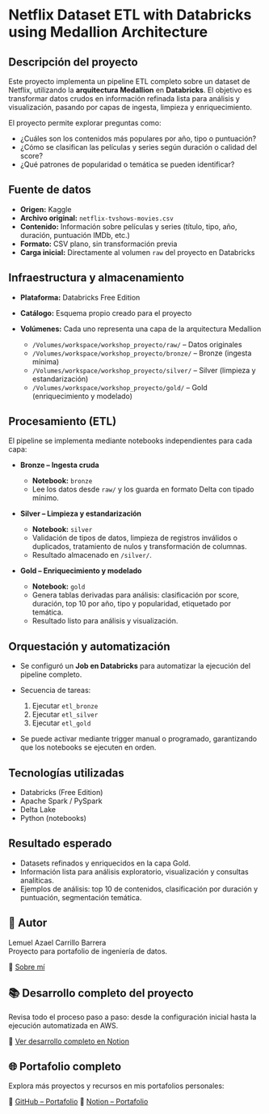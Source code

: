# Netflix Dataset ETL with Databricks using Medallion Architecture

## Descripción del proyecto

Este proyecto implementa un pipeline ETL completo sobre un dataset de Netflix, utilizando la **arquitectura Medallion** en **Databricks**. El objetivo es transformar datos crudos en información refinada lista para análisis y visualización, pasando por capas de ingesta, limpieza y enriquecimiento.

El proyecto permite explorar preguntas como:

* ¿Cuáles son los contenidos más populares por año, tipo o puntuación?
* ¿Cómo se clasifican las películas y series según duración o calidad del score?
* ¿Qué patrones de popularidad o temática se pueden identificar?

## Fuente de datos

* **Origen:** Kaggle
* **Archivo original:** `netflix-tvshows-movies.csv`
* **Contenido:** Información sobre películas y series (título, tipo, año, duración, puntuación IMDb, etc.)
* **Formato:** CSV plano, sin transformación previa
* **Carga inicial:** Directamente al volumen `raw` del proyecto en Databricks

## Infraestructura y almacenamiento

* **Plataforma:** Databricks Free Edition
* **Catálogo:** Esquema propio creado para el proyecto
* **Volúmenes:** Cada uno representa una capa de la arquitectura Medallion

  * `/Volumes/workspace/workshop_proyecto/raw/` – Datos originales
  * `/Volumes/workspace/workshop_proyecto/bronze/` – Bronze (ingesta mínima)
  * `/Volumes/workspace/workshop_proyecto/silver/` – Silver (limpieza y estandarización)
  * `/Volumes/workspace/workshop_proyecto/gold/` – Gold (enriquecimiento y modelado)

## Procesamiento (ETL)

El pipeline se implementa mediante notebooks independientes para cada capa:

* **Bronze – Ingesta cruda**

  * **Notebook:** `bronze`
  * Lee los datos desde `raw/` y los guarda en formato Delta con tipado mínimo.

* **Silver – Limpieza y estandarización**

  * **Notebook:** `silver`
  * Validación de tipos de datos, limpieza de registros inválidos o duplicados, tratamiento de nulos y transformación de columnas.
  * Resultado almacenado en `/silver/`.

* **Gold – Enriquecimiento y modelado**

  * **Notebook:** `gold`
  * Genera tablas derivadas para análisis: clasificación por score, duración, top 10 por año, tipo y popularidad, etiquetado por temática.
  * Resultado listo para análisis y visualización.

## Orquestación y automatización

* Se configuró un **Job en Databricks** para automatizar la ejecución del pipeline completo.
* Secuencia de tareas:

  1. Ejecutar `etl_bronze`
  2. Ejecutar `etl_silver`
  3. Ejecutar `etl_gold`
* Se puede activar mediante trigger manual o programado, garantizando que los notebooks se ejecuten en orden.

## Tecnologías utilizadas

* Databricks (Free Edition)
* Apache Spark / PySpark
* Delta Lake
* Python (notebooks)

## Resultado esperado

* Datasets refinados y enriquecidos en la capa Gold.
* Información lista para análisis exploratorio, visualización y consultas analíticas.
* Ejemplos de análisis: top 10 de contenidos, clasificación por duración y puntuación, segmentación temática.

## 👤 Autor
Lemuel Azael Carrillo Barrera  
Proyecto para portafolio de ingeniería de datos.

🔗 [Sobre mí](https://www.notion.so/Perfil-profesional-Lemuel-Azael-Carrillo-Barrera-2619ec6ab8528025b300d6099cd92add?source=copy_link)

## 📚 Desarrollo completo del proyecto

Revisa todo el proceso paso a paso: desde la configuración inicial hasta la ejecución automatizada en AWS.

🔎 [Ver desarrollo completo en Notion](https://www.notion.so/ETL-on-Netflix-Dataset-using-Databricks-and-Medallion-Architecture-2619ec6ab852803a916eea2e2ebf4f88?source=copy_link)

## 🌐 Portafolio completo

Explora más proyectos y recursos en mis portafolios personales:

🔗 [GitHub – Portafolio](https://github.com/LemuelAzael/LemuelAzael)
🔗 [Notion – Portafolio](https://www.notion.so/Portafolio-Lemuel-Carrillo-2179ec6ab8528029ba54f3bf3363f993?source=copy_link)
